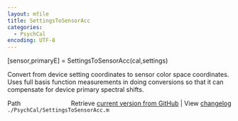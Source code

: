 ```yaml
---
layout: mfile
title: SettingsToSensorAcc
categories:
  - PsychCal
encoding: UTF-8
---
```


[sensor,primaryE] = SettingsToSensorAcc(cal,settings)

Convert from device setting coordinates to
sensor color space coordinates.  Uses full
basis function measurements in doing
conversions so that it can compensate for
device primary spectral shifts.


<div class="code_header" style="text-align:right;">
  <span style="float:left;">Path&nbsp;&nbsp;</span> <span class="counter">Retrieve <a href=
  "https://raw.github.com/Psychtoolbox-3/Psychtoolbox-3/beta/./PsychCal/SettingsToSensorAcc.m">current version from GitHub</a> | View <a href=
  "https://github.com/Psychtoolbox-3/Psychtoolbox-3/commits/beta/./PsychCal/SettingsToSensorAcc.m">changelog</a></span>
</div>
<div class="code">
  <code>./PsychCal/SettingsToSensorAcc.m</code>
</div>
